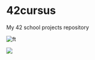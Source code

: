 # 42cursus
My 42 school projects repository

![ft](https://user-images.githubusercontent.com/114330677/232307036-6a206ba8-5c8d-4925-bd17-c4a381c50641.jpg)

<img src= "https://user-images.githubusercontent.com/114330677/232332298-7bf3deb1-b125-4ffa-8765-e3fe92ba8634.jpg" class="center">
